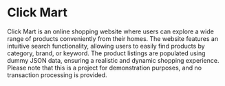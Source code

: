
# Click Mart 

Click Mart is an online shopping website where users can explore a wide range of products conveniently from their homes. 
The website features an intuitive search functionality, allowing users to easily find products by category, brand, or keyword. The product listings are populated using dummy JSON data,
ensuring a realistic and dynamic shopping experience.  Please note that this is a project for demonstration purposes, and no transaction processing is provided.

